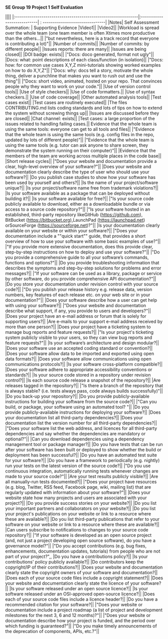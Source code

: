 **SE Group 19 Project 1 Self Evaluation**  

||||
|:-------------------------------------------------------------|:---------------------------| : -------------------------------|
|Notes| Self Assessment Summation: | Supporting Evidence
|Video1||
|Video2||
|Workload is spread over the whole team (one team member is often Xtimes more productive than the others...||
|"but nevertheless, here is a track record that everyone is contributing a lot)"||
|Number of commits||
|Number of commits: by different people||
|Issues reports: there are many||
|Issues are being closed||
|DOI badge: exists||
|"Docs: doco generated, format not ugly"||
|Docs: what: point descriptions of each class/function (in isolation)||
|"Docs: how: for common use cases X,Y,Z mini-tutorials showing worked examples on how to do X,Y,Z"||
|"Docs: why: docs tell a story, motivate the whole thing, deliver a punchline that makes you want to rush out and use the thing"||
|"Docs: short video, animated, hosted on your repo. That convinces people why they want to work on your code."||
|Use of version control tools||
|Use of style checkers||
|Use of code formatters.||
|Use of syntax checkers.||
|Use of code coverage||
|Other automated analysis tools||
|Test cases exist||
|Test cases are routinely executed||
|The files CONTRIBUTING.md lists coding standards and lots of tips on how to extend the system without screwing things up||
|Issues are discussed before they are closed||
|Chat channel: exists||
|Test cases: a large proportion of the issues related to handling failing cases.||
Evidence that the whole team is using the same tools: everyone can get to all tools and files||
|"Evidence that the whole team is using the same tools (e.g. config files in the repo, updated by lots of different people)"||
|"Evidence that the whole team is using the same tools (e.g. tutor can ask anyone to share screen, they demonstrate the system running on their computer)"||
|Evidence that the members of the team are working across multiple places in the code base||
|Short release cycles||
|"Does your website and documentation provide a clear, high-level overview of your software?"||
|Does your website and documentation clearly describe the type of user who should use your software?||
|Do you publish case studies to show how your software has been used by yourself and others?||
|Is the name of your project/software unique?||
|Is your project/software name free from trademark violations?||
|Is your software available as a package that can be deployed without building it?||
|Is your software available for free?||
|"Is your source code publicly available to download, either as a downloadable bundle or via access to a source code repository?"||
|"Is your software hosted in an established, third-party repository likeGitHub (https://github.com), BitBucket (https://bitbucket.org),LaunchPad (https://launchpad.net) orSourceForge (https://sourceforge.net)?"||
|Is your documentation clearly available on your website or within your software?||
|"Does your documentation include a ""quick start"" guide, that provides a short overview of how to use your software with some basic examples of use?"||
|"If you provide more extensive documentation, does this provide clear, step-by-step instructions on how to deploy and use your software?"||
|"Do you provide a comprehensive guide to all your software’s commands, functions and options?"||
|Do you provide troubleshooting information that describes the symptoms and step-by-step solutions for problems and error messages?||
|"If your software can be used as a library, package or service by other software, do you provide comprehensive API documentation?"||
|Do you store your documentation under revision control with your source code?||
|"Do you publish your release history e.g. release data, version numbers, key features of each release etc. on your web site or in your documentation?"||
|Does your software describe how a user can get help with using your software?||
|"Does your website and documentation describe what support, if any, you provide to users and developers?"||
|Does your project have an e-mail address or forum that is solely for supporting users?||
|Are e-mails to your support e-mail address received by more than one person?||
|Does your project have a ticketing system to manage bug reports and feature requests?||
|"Is your project's ticketing system publicly visible to your users, so they can view bug reports and feature requests?"||
|Is your software’s architecture and design modular?||
|Does your software use an accepted coding standard or convention?||
|Does your software allow data to be imported and exported using open data formats?||
|Does your software allow communications using open communications protocols?||
|Is your software cross-platform compatible?||
|Does your software adhere to appropriate accessibility conventions or standards?||
|Is your source code stored in a repository under revision control?||
|Is each source code release a snapshot of the repository?||
|Are releases tagged in the repository?||
|"Is there a branch of the repository that is always stable? (i.e. tests always pass, code always builds successfully)"||
|Do you back-up your repository?||
|Do you provide publicly-available instructions for building your software from the source code?||
|"Can you build, or package, your software using an automated tool? "||
|Do you provide publicly-available instructions for deploying your software?||
|Does your documentation list all third-party dependencies?||
|Does your documentation list the version number for all third-party dependencies?||
|"Does your software list the web address, and licences for all third-party dependencies and say whether the dependencies are mandatory or optional?"||
|Can you download dependencies using a dependency management tool or package manager?||
|Do you have tests that can be run after your software has been built or deployed to show whether the build or deployment has been successful?||
|Do you have an automated test suite for your software?||
|Do you have a framework to periodically (e.g. nightly) run your tests on the latest version of the source code?||
|"Do you use continuous integration, automatically running tests whenever changes are made to your source code?"||
|Are your test results publicly visible?||
|Are all manually-run tests documented?||
|"Does your project have resources (e.g. blog, Twitter, RSS feed, Facebook page, wiki, mailing list) that are regularly updated with information
about your software?"||
|Does your website state how many projects and users are associated with your project?||
|Do you provide success stories on your website?||
|Do you list your important partners and collaborators on your website?||
|Do you list your project's publications on your website or link to a resource where these are available?||
|Do you list third-party publications that refer to your software on your website or link to a resource where these are available?||
|Can users subscribe to notifications to changes to your source code repository?||
|"If your software is developed as an open source project (and, not just a project developing open source software), do you have a governance model?"||
|"Do you accept contributions (e.g. bug fixes, enhancements, documentation updates, tutorials) from people who are not part of your project?",,
|Do you have a contributions policy?||
|Is your contributions' policy publicly available?||
|Do contributors keep the copyright/IP of their contributions?||
|Does your website and documentation clearly state the copyright owners of your software and documentation?||
|Does each of your source code files include a copyright statement?||
|Does your website and documentation clearly state the licence of your software?||
|Is your software released under an open source licence?||
|Is your software released under an OSI-approved open-source licence?||
|Does each of your source code files include a licence header?||
|Do you have a recommended citation for your software?||
|"Does your website or documentation include a project roadmap (a list of project and development milestones for the next 3, 6 and 12 months)?"||
|"Does your website or documentation describe how your project is funded, and the period over which funding is guaranteed?"||
|"Do you make timely announcements of the deprecation of components, APIs, etc.?"||